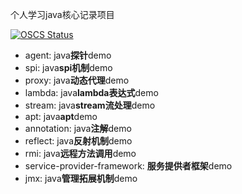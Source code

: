 个人学习java核心记录项目

[![OSCS Status](https://www.oscs1024.com/platform/badge/yintp/java-core.svg?size=small)](https://www.oscs1024.com/project/yintp/java-core?ref=badge_small)

- agent: java**探针**demo
- spi: java**spi机制**demo
- proxy: java**动态代理**demo
- lambda: java**lambda表达式**demo
- stream: java**stream流处理**demo
- apt: java**apt**demo
- annotation: java**注解**demo
- reflect: java**反射机制**demo
- rmi: java**远程方法调用**demo
- service-provider-framework: **服务提供者框架**demo
- jmx: java**管理拓展机制**demo
